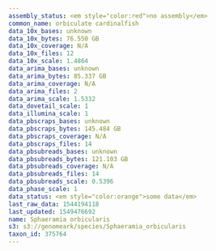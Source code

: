 ```yaml
---
assembly_status: <em style="color:red">no assembly</em>
common_name: orbiculate cardinalfish
data_10x_bases: unknown
data_10x_bytes: 76.550 GB
data_10x_coverage: N/A
data_10x_files: 12
data_10x_scale: 1.4864
data_arima_bases: unknown
data_arima_bytes: 85.337 GB
data_arima_coverage: N/A
data_arima_files: 2
data_arima_scale: 1.5332
data_dovetail_scale: 1
data_illumina_scale: 1
data_pbscraps_bases: unknown
data_pbscraps_bytes: 145.484 GB
data_pbscraps_coverage: N/A
data_pbscraps_files: 14
data_pbsubreads_bases: unknown
data_pbsubreads_bytes: 121.103 GB
data_pbsubreads_coverage: N/A
data_pbsubreads_files: 14
data_pbsubreads_scale: 0.5396
data_phase_scale: 1
data_status: <em style="color:orange">some data</em>
last_raw_data: 1544194118
last_updated: 1549476692
name: Sphaeramia orbicularis
s3: s3://genomeark/species/Sphaeramia_orbicularis
taxon_id: 375764
---
```

